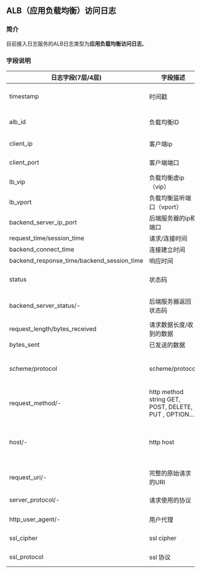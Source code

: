 ## ALB（应用负载均衡）访问日志
### 简介
目前接入日志服务的ALB日志类型为**应用负载均衡访问日志**。

### 字段说明
日志字段(7层/4层) | 字段描述 | 字段类型 | 字段值说明
-- | -- | -- | --
timestamp  | 时间戳 | time | 精确到毫秒，eg：2018-12-20T02:59:40.001
alb_id | 负载均衡ID | string | alb-[0-9][a-z]{10} , eg: alb-gmjnqw8bnh
client_ip | 客户端ip | string | eg：192.168.10.1
client_port | 客户端端口 | double | 1-65535，eg：50398
lb_vip | 负载均衡虚ip（vip） | string | eg：192.168.10.2
lb_vport | 负载均衡监听端口（vport） | double | 1-65535，eg：8080
backend_server_ip_port | 后端服务器的ip和端口 | string	eg：192.168.10.1:8080
request_time/session_time | 请求/连接时间 | double | >0，eg：0.006
backend_connect_time | 连接建立时间 | double | >0，eg：0.001
backend_response_time/backend_session_time | 响应时间 | double | >0，eg：0.006
status | 状态码 | double | 类似于http code； eg: 200, 404, 503 ....
backend_server_status/- | 后端服务器返回状态码 | double | 类似于http code；eg: 200, 404, 503 ....
request_length/bytes_received | 请求数据长度/收到的数据 | double | >0，eg：80
bytes_sent | 已发送的数据 | double | >0，eg：197
scheme/protocol | scheme/protocol | string | uri scheme 或者 stream 协议；eg: http， https， tcp, udp
request_method/- | http method	string	GET, POST, DELETE, PUT , OPTION....
host/- | http host | string | 请求行中的host或请求头中的host或者一条与请求匹配的servername，eg: 192.168.2.3
request_uri/- | 完整的原始请求的URI | string | eg : / ; /pan/beta/test1?fid=3
server_protocol/- | 请求使用的协议 | string | 通常是HTTP/1.0或HTTP/1.1
http_user_agent/- | 用户代理 | string | 客户端代理，eg: curl , chrome
ssl_cipher | ssl cipher | string | eg：EECDH+AESGCM
ssl_protocol | ssl 协议 | string | eg：SSLv2 ，TLSv1 
